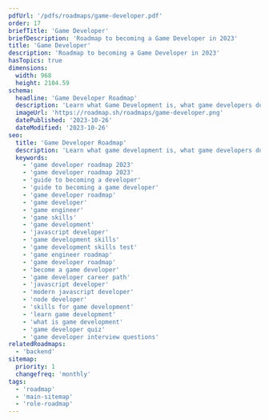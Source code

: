 ```yaml
---
pdfUrl: '/pdfs/roadmaps/game-developer.pdf'
order: 17
briefTitle: 'Game Developer'
briefDescription: 'Roadmap to becoming a Game Developer in 2023'
title: 'Game Developer'
description: 'Roadmap to becoming a Game Developer in 2023'
hasTopics: true
dimensions:
  width: 968
  height: 2104.59
schema:
  headline: 'Game Developer Roadmap'
  description: 'Learn what Game Development is, what game developers do and how to become one using our community-driven roadmap.'
  imageUrl: 'https://roadmap.sh/roadmaps/game-developer.png'
  datePublished: '2023-10-26'
  dateModified: '2023-10-26'
seo:
  title: 'Game Developer Roadmap'
  description: 'Learn what game development is, what game developers do and how to become one using our community-driven roadmap.'
  keywords:
    - 'game developer roadmap 2023'
    - 'game developer roadmap 2023'
    - 'guide to becoming a developer'
    - 'guide to becoming a game developer'
    - 'game developer roadmap'
    - 'game developer'
    - 'game engineer'
    - 'game skills'
    - 'game development'
    - 'javascript developer'
    - 'game development skills'
    - 'game development skills test'
    - 'game engineer roadmap'
    - 'game developer roadmap'
    - 'become a game developer'
    - 'game developer career path'
    - 'javascript developer'
    - 'modern javascript developer'
    - 'node developer'
    - 'skills for game development'
    - 'learn game development'
    - 'what is game development'
    - 'game developer quiz'
    - 'game developer interview questions'
relatedRoadmaps:
  - 'backend'
sitemap:
  priority: 1
  changefreq: 'monthly'
tags:
  - 'roadmap'
  - 'main-sitemap'
  - 'role-roadmap'
---
```

